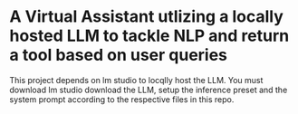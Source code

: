 <h1>
  A Virtual Assistant utlizing a locally hosted LLM to tackle NLP and return a tool based on user queries
</h1>

<div>
  <p1>
    This project depends on lm studio to locqlly host the LLM. You must download lm studio download the LLM, setup the inference preset and the system prompt according to the respective files in this repo.
  </p1>
</div>
